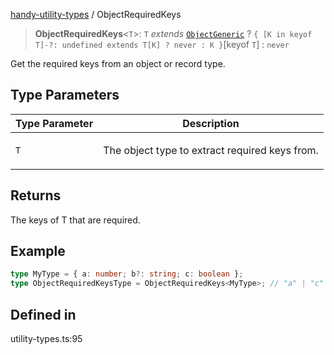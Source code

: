[handy-utility-types](https://github.com/itsmeid/handy-utility-types/tree/main/docs/README.md) / ObjectRequiredKeys

> **ObjectRequiredKeys**\<`T`\>: `T` *extends* [`ObjectGeneric`](https://github.com/itsmeid/handy-utility-types/tree/main/docs/type-aliases%5CObjectGeneric.md) ? `{ [K in keyof T]-?: undefined extends T[K] ? never : K }`\[keyof `T`\] : `never`

Get the required keys from an object or record type.

## Type Parameters

<table>
<thead>
<tr>
<th>Type Parameter</th>
<th>Description</th>
</tr>
</thead>
<tbody>
<tr>
<td>

`T`

</td>
<td>

The object type to extract required keys from.

</td>
</tr>
</tbody>
</table>

## Returns

The keys of T that are required.

## Example

```ts
type MyType = { a: number; b?: string; c: boolean };
type ObjectRequiredKeysType = ObjectRequiredKeys<MyType>; // "a" | "c"
```

## Defined in

utility-types.ts:95
